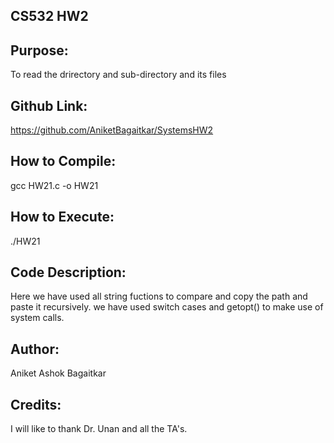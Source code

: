 ## CS532 HW2

## Purpose: 
To read the drirectory and sub-directory and its files

## Github Link:
https://github.com/AniketBagaitkar/SystemsHW2

## How to Compile:
gcc HW21.c -o HW21

## How to Execute:
./HW21 <filepath>

## Code Description:
Here we have used all string fuctions to compare and copy the path and paste it recursively. we have used switch cases and getopt() to make use of system calls.  

## Author:
Aniket Ashok Bagaitkar

## Credits:
I will like to thank Dr. Unan and all the TA's.
